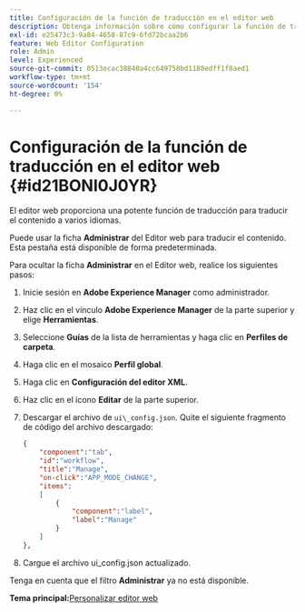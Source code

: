 ```yaml
---
title: Configuración de la función de traducción en el editor web
description: Obtenga información sobre cómo configurar la función de traducción en el editor web
exl-id: e25473c3-9a84-4658-87c9-6fd72bcaa2b6
feature: Web Editor Configuration
role: Admin
level: Experienced
source-git-commit: 0513ecac38840a4cc649758bd1180edff1f8aed1
workflow-type: tm+mt
source-wordcount: '154'
ht-degree: 0%

---
```


# Configuración de la función de traducción en el editor web {#id21BONI0J0YR}

El editor web proporciona una potente función de traducción para traducir el contenido a varios idiomas.

Puede usar la ficha **Administrar** del Editor web para traducir el contenido. Esta pestaña está disponible de forma predeterminada.

Para ocultar la ficha **Administrar** en el Editor web, realice los siguientes pasos:

1. Inicie sesión en **Adobe Experience Manager** como administrador.
1. Haz clic en el vínculo **Adobe Experience Manager** de la parte superior y elige **Herramientas**.
1. Seleccione **Guías** de la lista de herramientas y haga clic en **Perfiles de carpeta**.
1. Haga clic en el mosaico **Perfil global**.
1. Haga clic en **Configuración del editor XML**.
1. Haz clic en el icono **Editar** de la parte superior.
1. Descargar el archivo de `ui\_config.json`. Quite el siguiente fragmento de código del archivo descargado:

   ```json
   {
       "component":"tab",
       "id":"workflow",
       "title":"Manage",
       "on-click":"APP_MODE_CHANGE",
       "items":
       [
           {
               "component":"label",
               "label":"Manage"
           }
       ]
   },
   ```

1. Cargue el archivo ui\_config.json actualizado.

Tenga en cuenta que el filtro **Administrar** ya no está disponible.

**Tema principal:**&#x200B;[&#x200B; Personalizar editor web](conf-web-editor.md)
